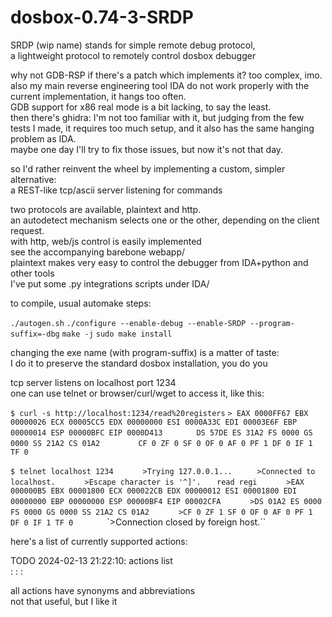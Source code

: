 
# dosbox-0.74-3-SRDP

SRDP (wip name) stands for simple remote debug protocol,    
a lightweight protocol to remotely control dosbox debugger

why not GDB-RSP if there's a patch which implements it? too complex, imo.    
also my main reverse engineering tool IDA do not work properly with the current implementation, it hangs too often.    
GDB support for x86 real mode is a bit lacking, to say the least.    
then there's ghidra: I'm not too familiar with it, but judging from the few tests I made,
it requires too much setup, and it also has the same hanging problem as IDA.    
maybe one day I'll try to fix those issues, but now it's not that day.

so I'd rather reinvent the wheel by implementing a custom, simpler alternative:      
a REST-like tcp/ascii server listening for commands

two protocols are available, plaintext and http.       
an autodetect mechanism selects one or the other, depending on the client request.      
with http, web/js control is easily implemented       
see the accompanying barebone webapp/      
plaintext makes very easy to control the debugger from IDA+python and other tools      
I've put some .py integrations scripts under IDA/

to compile, usual automake steps:

`./autogen.sh`
`./configure --enable-debug --enable-SRDP --program-suffix=-dbg`
`make -j`
`sudo make install`

changing the exe name (with program-suffix) is a matter of taste:       
I do it to preserve the standard dosbox installation, you do you

tcp server listens on localhost port 1234       
one can use telnet or browser/curl/wget to access it, like this:

`$ curl -s http://localhost:1234/read%20registers`
`> EAX 0000FF67 EBX 00000026 ECX 00005CC5 EDX 00000000 ESI 0000A33C EDI 00003E6F EBP 00000014 ESP 00000BFC EIP 0000D413       `
`DS 57DE ES 31A2 FS 0000 GS 0000 SS 21A2 CS 01A2        `
`CF 0 ZF 0 SF 0 OF 0 AF 0 PF 1 DF 0 IF 1 TF 0        `

`$ telnet localhost 1234      `
`>Trying 127.0.0.1...     `
`>Connected to localhost.      `
`>Escape character is '^]'.   `
`read regi      `
`>EAX 000000B5 EBX 00001800 ECX 000022CB EDX 00000012 ESI 00001800 EDI 00000000 EBP 00000000 ESP 00000BF4 EIP 00002CFA      `
`>DS 01A2 ES 0000 FS 0000 GS 0000 SS 21A2 CS 01A2      `
`>CF 0 ZF 1 SF 0 OF 0 AF 0 PF 1 DF 0 IF 1 TF 0       `
`>Connection closed by foreign host.``

here's a list of currently supported actions:

TODO 2024-02-13 21:22:10: actions list       
:	:	:	        

all actions have synonyms and abbreviations        
not that useful, but I like it      
